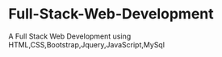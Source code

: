 # Full-Stack-Web-Development
A Full Stack Web Development using HTML,CSS,Bootstrap,Jquery,JavaScript,MySql
